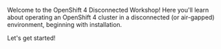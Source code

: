 Welcome to the OpenShift 4 Disconnected Workshop! Here you'll learn about operating an OpenShift 4 cluster in a disconnected (or air-gapped) environment, beginning with installation.

Let's get started!
